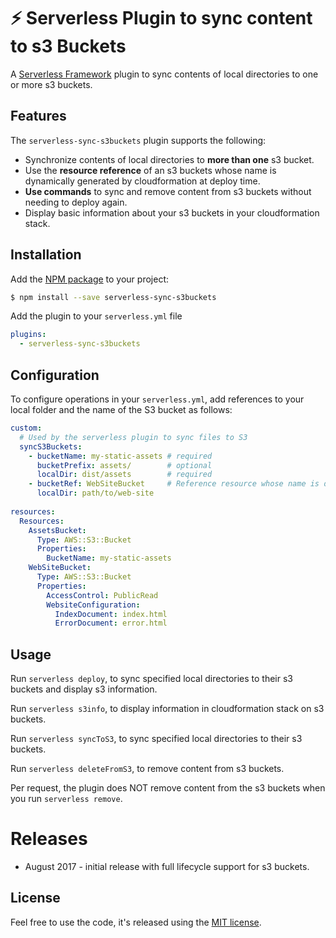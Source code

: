 # ⚡️ Serverless Plugin to sync content to s3 Buckets

A [Serverless Framework](https://serverless.com) plugin to sync contents of local directories to one or more s3 buckets.

## Features

The `serverless-sync-s3buckets` plugin supports the following:
- Synchronize contents of local directories to __more than one__ s3 bucket.
- Use the __resource reference__ of an s3 buckets whose name is dynamically generated by cloudformation at deploy time.
- __Use commands__ to sync and remove content from s3 buckets without needing to deploy again.
- Display basic information about your s3 buckets in your cloudformation stack.

## Installation

Add the [NPM package](https://www.npmjs.com/package/serverless-sync-s3buckets) to your project:

```sh
$ npm install --save serverless-sync-s3buckets
```

Add the plugin to your `serverless.yml` file

```yaml
plugins:
  - serverless-sync-s3buckets
```

## Configuration
To configure operations in your `serverless.yml`, add references to your local folder and the name of the S3 bucket as follows:

```yaml
custom:
  # Used by the serverless plugin to sync files to S3
  syncS3Buckets:
    - bucketName: my-static-assets # required
      bucketPrefix: assets/        # optional
      localDir: dist/assets        # required
    - bucketRef: WebSiteBucket     # Reference resource whose name is dynamically generated
      localDir: path/to/web-site
      
resources:
  Resources:
    AssetsBucket:
      Type: AWS::S3::Bucket
      Properties:
        BucketName: my-static-assets
    WebSiteBucket:
      Type: AWS::S3::Bucket
      Properties:
        AccessControl: PublicRead
        WebsiteConfiguration:
          IndexDocument: index.html
          ErrorDocument: error.html
```

## Usage

Run `serverless deploy`, to sync specified local directories to their s3 buckets and display s3 information.

Run `serverless s3info`, to display information in cloudformation stack on s3 buckets.

Run `serverless syncToS3`, to sync specified local directories to their s3 buckets.

Run `serverless deleteFromS3`, to remove content from s3 buckets.

Per request, the plugin does NOT remove content from the s3 buckets when you run `serverless remove`.

# Releases

- August 2017 - initial release with full lifecycle support for s3 buckets.

## License

Feel free to use the code, it's released using the [MIT license](LICENSE.md).
